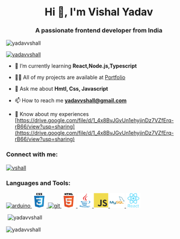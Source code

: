 <h1 align="center">Hi 👋, I'm Vishal Yadav</h1>
<h3 align="center">A passionate frontend developer from India</h3>

<p align="left"> <img src="https://komarev.com/ghpvc/?username=yadavvshall&label=Profile%20views&color=0e75b6&style=flat" alt="yadavvshall" /> </p>

<p align="left"> <a href="https://github.com/ryo-ma/github-profile-trophy"><img src="https://github-profile-trophy.vercel.app/?username=yadavvshall" alt="yadavvshall" /></a> </p>

- 🌱 I’m currently learning **React,Node.js,Typescript**

- 👨‍💻 All of my projects are available at [Portfolio](https://vshallydv.github.io/Portfolio/)

- 💬 Ask me about **Hmtl, Css, Javascript**

- 📫 How to reach me **yadavvshall@gmail.com**

- 📄 Know about my experiences [https://drive.google.com/file/d/1_4x8BvJGvUn1ehyjinDz7VZfErq-rB66/view?usp=sharing](https://drive.google.com/file/d/1_4x8BvJGvUn1ehyjinDz7VZfErq-rB66/view?usp=sharing)

<h3 align="left">Connect with me:</h3>
<p align="left">
<a href="https://linkedin.com/in/vshall" target="blank"><img align="center" src="https://raw.githubusercontent.com/rahuldkjain/github-profile-readme-generator/master/src/images/icons/Social/linked-in-alt.svg" alt="vshall" height="30" width="40" /></a>
</p>

<h3 align="left">Languages and Tools:</h3>
<p align="left"> <a href="https://www.arduino.cc/" target="_blank" rel="noreferrer"> <img src="https://cdn.worldvectorlogo.com/logos/arduino-1.svg" alt="arduino" width="40" height="40"/> </a> <a href="https://www.w3schools.com/css/" target="_blank" rel="noreferrer"> <img src="https://raw.githubusercontent.com/devicons/devicon/master/icons/css3/css3-original-wordmark.svg" alt="css3" width="40" height="40"/> </a> <a href="https://git-scm.com/" target="_blank" rel="noreferrer"> <img src="https://www.vectorlogo.zone/logos/git-scm/git-scm-icon.svg" alt="git" width="40" height="40"/> </a> <a href="https://www.w3.org/html/" target="_blank" rel="noreferrer"> <img src="https://raw.githubusercontent.com/devicons/devicon/master/icons/html5/html5-original-wordmark.svg" alt="html5" width="40" height="40"/> </a> <a href="https://www.java.com" target="_blank" rel="noreferrer"> <img src="https://raw.githubusercontent.com/devicons/devicon/master/icons/java/java-original.svg" alt="java" width="40" height="40"/> </a> <a href="https://developer.mozilla.org/en-US/docs/Web/JavaScript" target="_blank" rel="noreferrer"> <img src="https://raw.githubusercontent.com/devicons/devicon/master/icons/javascript/javascript-original.svg" alt="javascript" width="40" height="40"/> </a> <a href="https://www.mysql.com/" target="_blank" rel="noreferrer"> <img src="https://raw.githubusercontent.com/devicons/devicon/master/icons/mysql/mysql-original-wordmark.svg" alt="mysql" width="40" height="40"/> </a> <a href="https://reactjs.org/" target="_blank" rel="noreferrer"> <img src="https://raw.githubusercontent.com/devicons/devicon/master/icons/react/react-original-wordmark.svg" alt="react" width="40" height="40"/> </a> </p>

<p>&nbsp;<img align="center" src="https://github-readme-stats.vercel.app/api?username=yadavvshall&show_icons=true&locale=en" alt="yadavvshall" /></p>

<p><img align="center" src="https://github-readme-streak-stats.herokuapp.com/?user=yadavvshall&" alt="yadavvshall" /></p>
